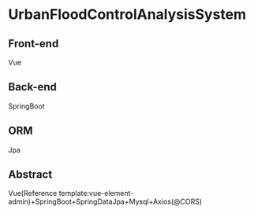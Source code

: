 # UrbanFloodControlAnalysisSystem
## Front-end
Vue   
## Back-end
SpringBoot
## ORM
Jpa
## Abstract
Vue(Reference template:vue-element-admin)+SpringBoot+SpringDataJpa+Mysql+Axios(@CORS)
